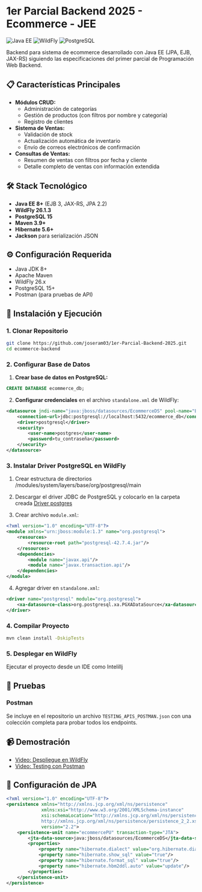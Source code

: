 # 1er Parcial Backend 2025 - Ecommerce - JEE

![Java EE](https://img.shields.io/badge/Java_EE-8.0+-orange)
![WildFly](https://img.shields.io/badge/WildFly-26.1.3-red)
![PostgreSQL](https://img.shields.io/badge/PostgreSQL-15-blue)

Backend para sistema de ecommerce desarrollado con Java EE (JPA, EJB, JAX-RS) siguiendo las especificaciones del primer parcial de Programación Web Backend.

## 📋 Características Principales

- **Módulos CRUD:**
  - Administración de categorías
  - Gestión de productos (con filtros por nombre y categoría)
  - Registro de clientes
- **Sistema de Ventas:**
  - Validación de stock
  - Actualización automática de inventario
  - Envío de correos electrónicos de confirmación
- **Consultas de Ventas:**
  - Resumen de ventas con filtros por fecha y cliente
  - Detalle completo de ventas con información extendida

## 🛠 Stack Tecnológico

- **Java EE 8+** (EJB 3, JAX-RS, JPA 2.2)
- **WildFly 26.1.3**
- **PostgreSQL 15**
- **Maven 3.9+**
- **Hibernate 5.6+**
- **Jackson** para serialización JSON

## ⚙️ Configuración Requerida

- Java JDK 8+
- Apache Maven
- WildFly 26.x
- PostgreSQL 15+
- Postman (para pruebas de API)

## 🚀 Instalación y Ejecución

### 1. Clonar Repositorio

```bash
git clone https://github.com/joseram03/1er-Parcial-Backend-2025.git
cd ecommerce-backend
```

### 2. Configurar Base de Datos

1. **Crear base de datos en PostgreSQL:**
```sql
CREATE DATABASE ecommerce_db;
```

2. **Configurar credenciales** en el archivo `standalone.xml` de WildFly:

```xml
<datasource jndi-name="java:jboss/datasources/EcommerceDS" pool-name="EcommerceDS" enabled="true" use-java-context="true">
    <connection-url>jdbc:postgresql://localhost:5432/ecommerce_db</connection-url>
    <driver>postgresql</driver>
    <security>
        <user-name>postgres</user-name>
        <password>tu_contraseña</password>
    </security>
</datasource>
```

### 3. Instalar Driver PostgreSQL en WildFly

1. Crear estructura de directorios /modules/system/layers/base/org/postgresql/main

2. Descargar el driver JDBC de PostgreSQL y colocarlo en la carpeta creada
    [Driver postgres](https://jdbc.postgresql.org/download/postgresql-42.7.4.jar) 

3. Crear archivo `module.xml`:
```xml
<?xml version="1.0" encoding="UTF-8"?>
<module xmlns="urn:jboss:module:1.3" name="org.postgresql">
    <resources>
        <resource-root path="postgresql-42.7.4.jar"/>
    </resources>
    <dependencies>
        <module name="javax.api"/>
        <module name="javax.transaction.api"/>
    </dependencies>
</module>
```

4. Agregar driver en `standalone.xml`:
```xml
<driver name="postgresql" module="org.postgresql">
    <xa-datasource-class>org.postgresql.xa.PGXADataSource</xa-datasource-class>
</driver>
```

### 4. Compilar Proyecto

```bash
mvn clean install -DskipTests
```

### 5. Desplegar en WildFly

Ejecutar el proyecto desde un IDE como Intelillj

## 🧪 Pruebas

### Postman
Se incluye en el repositorio un archivo `TESTING_APIS_POSTMAN.json` con una colección completa para probar todos los endpoints.

## 📹 Demostración

- [Video: Despliegue en WildFly](https://drive.google.com/file/d/16UlHI3eD8i2vZxc957NbdPEwozkryZpb/view?usp=sharing)
- [Video: Testing con Postman](https://drive.google.com/file/d/16TDi7SNbIlA4VSHX-IOkalN89sibJYmy/view?usp=sharing)

## 📝 Configuración de JPA

```xml
<?xml version="1.0" encoding="UTF-8"?>
<persistence xmlns="http://xmlns.jcp.org/xml/ns/persistence"
             xmlns:xsi="http://www.w3.org/2001/XMLSchema-instance"
             xsi:schemaLocation="http://xmlns.jcp.org/xml/ns/persistence
             http://xmlns.jcp.org/xml/ns/persistence/persistence_2_2.xsd"
             version="2.2">
    <persistence-unit name="ecommercePU" transaction-type="JTA">
        <jta-data-source>java:jboss/datasources/EcommerceDS</jta-data-source>
        <properties>
            <property name="hibernate.dialect" value="org.hibernate.dialect.PostgreSQL95Dialect"/>
            <property name="hibernate.show_sql" value="true"/>
            <property name="hibernate.format_sql" value="true"/>
            <property name="hibernate.hbm2ddl.auto" value="update"/>
        </properties>
    </persistence-unit>
</persistence>
```